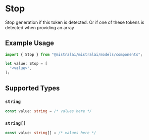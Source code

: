 # Stop

Stop generation if this token is detected. Or if one of these tokens is detected when providing an array

## Example Usage

```typescript
import { Stop } from "@mistralai/mistralai/models/components";

let value: Stop = [
  "<value>",
];
```

## Supported Types

### `string`

```typescript
const value: string = /* values here */
```

### `string[]`

```typescript
const value: string[] = /* values here */
```

